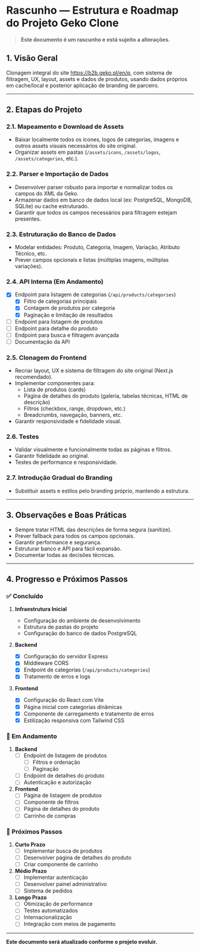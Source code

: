 # Rascunho — Estrutura e Roadmap do Projeto Geko Clone

> **Este documento é um rascunho e está sujeito a alterações.**

## 1. Visão Geral
Clonagem integral do site https://b2b.geko.pl/en/p, com sistema de filtragem, UX, layout, assets e dados de produtos, usando dados próprios em cache/local e posterior aplicação de branding de parceiro.

---

## 2. Etapas do Projeto

### 2.1. Mapeamento e Download de Assets
- Baixar localmente todos os ícones, logos de categorias, imagens e outros assets visuais necessários do site original.
- Organizar assets em pastas (`/assets/icons`, `/assets/logos`, `/assets/categories`, etc.).

### 2.2. Parser e Importação de Dados
- Desenvolver parser robusto para importar e normalizar todos os campos do XML da Geko.
- Armazenar dados em banco de dados local (ex: PostgreSQL, MongoDB, SQLite) ou cache estruturado.
- Garantir que todos os campos necessários para filtragem estejam presentes.

### 2.3. Estruturação do Banco de Dados
- Modelar entidades: Produto, Categoria, Imagem, Variação, Atributo Técnico, etc.
- Prever campos opcionais e listas (múltiplas imagens, múltiplas variações).

### 2.4. API Interna (Em Andamento)
- [x] Endpoint para listagem de categorias (`/api/products/categories`)
  - [x] Filtro de categorias principais
  - [x] Contagem de produtos por categoria
  - [x] Paginação e limitação de resultados
- [ ] Endpoint para listagem de produtos
- [ ] Endpoint para detalhe do produto
- [ ] Endpoint para busca e filtragem avançada
- [ ] Documentação da API

### 2.5. Clonagem do Frontend
- Recriar layout, UX e sistema de filtragem do site original (Next.js recomendado).
- Implementar componentes para:
  - Lista de produtos (cards)
  - Página de detalhes do produto (galeria, tabelas técnicas, HTML de descrição)
  - Filtros (checkbox, range, dropdown, etc.)
  - Breadcrumbs, navegação, banners, etc.
- Garantir responsividade e fidelidade visual.

### 2.6. Testes
- Validar visualmente e funcionalmente todas as páginas e filtros.
- Garantir fidelidade ao original.
- Testes de performance e responsividade.

### 2.7. Introdução Gradual do Branding
- Substituir assets e estilos pelo branding próprio, mantendo a estrutura.

---

## 3. Observações e Boas Práticas
- Sempre tratar HTML das descrições de forma segura (sanitize).
- Prever fallback para todos os campos opcionais.
- Garantir performance e segurança.
- Estruturar banco e API para fácil expansão.
- Documentar todas as decisões técnicas.

---

## 4. Progresso e Próximos Passos

### ✅ Concluído
1. **Infraestrutura Inicial**
   - Configuração do ambiente de desenvolvimento
   - Estrutura de pastas do projeto
   - Configuração do banco de dados PostgreSQL

2. **Backend**
   - [x] Configuração do servidor Express
   - [x] Middleware CORS
   - [x] Endpoint de categorias (`/api/products/categories`)
   - [x] Tratamento de erros e logs

3. **Frontend**
   - [x] Configuração do React com Vite
   - [x] Página inicial com categorias dinâmicas
   - [x] Componente de carregamento e tratamento de erros
   - [x] Estilização responsiva com Tailwind CSS

### 🚧 Em Andamento

1. **Backend**
   - [ ] Endpoint de listagem de produtos
     - [ ] Filtros e ordenação
     - [ ] Paginação
   - [ ] Endpoint de detalhes do produto
   - [ ] Autenticação e autorização

2. **Frontend**
   - [ ] Página de listagem de produtos
   - [ ] Componente de filtros
   - [ ] Página de detalhes do produto
   - [ ] Carrinho de compras

### 📅 Próximos Passos

1. **Curto Prazo**
   - [ ] Implementar busca de produtos
   - [ ] Desenvolver página de detalhes do produto
   - [ ] Criar componente de carrinho

2. **Médio Prazo**
   - [ ] Implementar autenticação
   - [ ] Desenvolver painel administrativo
   - [ ] Sistema de pedidos

3. **Longo Prazo**
   - [ ] Otimização de performance
   - [ ] Testes automatizados
   - [ ] Internacionalização
   - [ ] Integração com meios de pagamento

---

**Este documento será atualizado conforme o projeto evoluir.**
